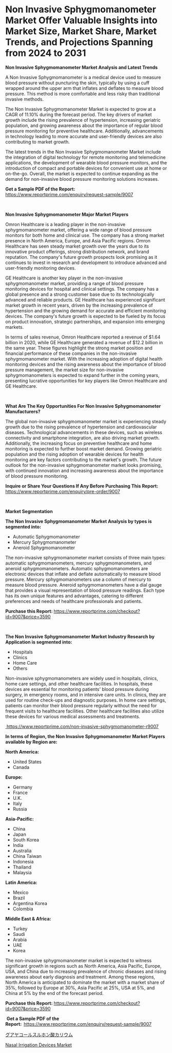 <p><h1>Non Invasive Sphygmomanometer Market Offer Valuable Insights into Market Size, Market Share, Market Trends, and Projections Spanning from 2024 to 2031</h1></p><p><strong>Non Invasive Sphygmomanometer Market Analysis and Latest Trends</strong></p>
<p><p>A Non Invasive Sphygmomanometer is a medical device used to measure blood pressure without puncturing the skin, typically by using a cuff wrapped around the upper arm that inflates and deflates to measure blood pressure. This method is more comfortable and less risky than traditional invasive methods.</p><p>The Non Invasive Sphygmomanometer Market is expected to grow at a CAGR of 11.10% during the forecast period. The key drivers of market growth include the rising prevalence of hypertension, increasing geriatric population, and growing awareness about the importance of regular blood pressure monitoring for preventive healthcare. Additionally, advancements in technology leading to more accurate and user-friendly devices are also contributing to market growth.</p><p>The latest trends in the Non Invasive Sphygmomanometer Market include the integration of digital technology for remote monitoring and telemedicine applications, the development of wearable blood pressure monitors, and the introduction of compact and portable devices for convenient use at home or on-the-go. Overall, the market is expected to continue expanding as the demand for non-invasive blood pressure monitoring solutions increases.</p></p>
<p><strong>Get a Sample PDF of the Report:&nbsp;</strong> <a href="https://www.reportprime.com/enquiry/request-sample/9007">https://www.reportprime.com/enquiry/request-sample/9007</a></p>
<p>&nbsp;</p>
<p><strong>Non Invasive Sphygmomanometer Major Market Players</strong></p>
<p><p>Omron Healthcare is a leading player in the non-invasive sphygmomanometer market, offering a wide range of blood pressure monitors for both home and clinical use. The company has a strong market presence in North America, Europe, and Asia Pacific regions. Omron Healthcare has seen steady market growth over the years due to its innovative product offerings, strong distribution network, and brand reputation. The company's future growth prospects look promising as it continues to invest in research and development to introduce advanced and user-friendly monitoring devices.</p><p>GE Healthcare is another key player in the non-invasive sphygmomanometer market, providing a range of blood pressure monitoring devices for hospital and clinical settings. The company has a global presence and a strong customer base due to its technologically advanced and reliable products. GE Healthcare has experienced significant market growth in recent years, driven by the increasing prevalence of hypertension and the growing demand for accurate and efficient monitoring devices. The company's future growth is expected to be fueled by its focus on product innovation, strategic partnerships, and expansion into emerging markets.</p><p>In terms of sales revenue, Omron Healthcare reported a revenue of $1.64 billion in 2020, while GE Healthcare generated a revenue of $12.2 billion in the same year. These figures highlight the strong market position and financial performance of these companies in the non-invasive sphygmomanometer market. With the increasing adoption of digital health monitoring devices and the rising awareness about the importance of blood pressure management, the market size for non-invasive sphygmomanometers is expected to expand further in the coming years, presenting lucrative opportunities for key players like Omron Healthcare and GE Healthcare.</p></p>
<p>&nbsp;</p>
<p><strong>What Are The Key Opportunities For Non Invasive Sphygmomanometer Manufacturers?</strong></p>
<p><p>The global non-invasive sphygmomanometer market is experiencing steady growth due to the rising prevalence of hypertension and cardiovascular diseases. Technological advancements in these devices, such as wireless connectivity and smartphone integration, are also driving market growth. Additionally, the increasing focus on preventive healthcare and home monitoring is expected to further boost market demand. Growing geriatric population and the rising adoption of wearable devices for health monitoring are key factors contributing to the market's growth. The future outlook for the non-invasive sphygmomanometer market looks promising, with continued innovation and increasing awareness about the importance of blood pressure monitoring.</p></p>
<p><strong>Inquire or Share Your Questions If Any Before Purchasing This Report:</strong> <a href="https://www.reportprime.com/enquiry/pre-order/9007">https://www.reportprime.com/enquiry/pre-order/9007</a></p>
<p>&nbsp;</p>
<p><strong>Market Segmentation</strong></p>
<p><strong>The Non Invasive Sphygmomanometer Market Analysis by types is segmented into:</strong></p>
<p><ul><li>Automatic Sphygmomanometer</li><li>Mercury Sphygmomanometer</li><li>Aneroid Sphygmomanometer</li></ul></p>
<p><p>The non-invasive sphygmomanometer market consists of three main types: automatic sphygmomanometers, mercury sphygmomanometers, and aneroid sphygmomanometers. Automatic sphygmomanometers are electronic devices that inflate and deflate automatically to measure blood pressure. Mercury sphygmomanometers use a column of mercury to measure blood pressure. Aneroid sphygmomanometers have a dial gauge that provides a visual representation of blood pressure readings. Each type has its own unique features and advantages, catering to different preferences and needs of healthcare professionals and patients.</p></p>
<p><strong>Purchase this Report:&nbsp;</strong><a href="https://www.reportprime.com/checkout?id=9007&price=3590">https://www.reportprime.com/checkout?id=9007&price=3590</a></p>
<p>&nbsp;</p>
<p><strong>The Non Invasive Sphygmomanometer Market Industry Research by Application is segmented into:</strong></p>
<p><ul><li>Hospitals</li><li>Clinics</li><li>Home Care</li><li>Others</li></ul></p>
<p><p>Non-invasive sphygmomanometers are widely used in hospitals, clinics, home care settings, and other healthcare facilities. In hospitals, these devices are essential for monitoring patients' blood pressure during surgery, in emergency rooms, and in intensive care units. In clinics, they are used for routine check-ups and diagnostic purposes. In home care settings, patients can monitor their blood pressure regularly without the need for frequent visits to healthcare facilities. Other healthcare facilities also utilize these devices for various medical assessments and treatments.</p></p>
<p><a href="https://www.reportprime.com/non-invasive-sphygmomanometer-r9007">&nbsp;https://www.reportprime.com/non-invasive-sphygmomanometer-r9007</a></p>
<p><strong>In terms of Region, the Non Invasive Sphygmomanometer Market Players available by Region are:</strong></p>
<p>
    <p> <strong> North America: </strong>
        <ul>
            <li>United States</li>
            <li>Canada</li>
        </ul>
        </p> 
    <p> <strong> Europe: </strong>
        <ul>
            <li>Germany</li>
            <li>France</li>
            <li>U.K.</li>
            <li>Italy</li>
            <li>Russia</li>
        </ul>
        </p> 
    <p> <strong> Asia-Pacific: </strong>
        <ul>
            <li>China</li>
            <li>Japan</li>
            <li>South Korea</li>
            <li>India</li>
            <li>Australia</li>
            <li>China Taiwan</li>
            <li>Indonesia</li>
            <li>Thailand</li>
            <li>Malaysia</li>
        </ul>
        </p> 
    <p> <strong> Latin America: </strong>
        <ul>
            <li>Mexico</li>
            <li>Brazil</li>
            <li>Argentina Korea</li>
            <li>Colombia</li>
        </ul>
        </p> 
    <p> <strong> Middle East & Africa: </strong>
        <ul>
            <li>Turkey</li>
            <li>Saudi</li>
            <li>Arabia</li>
            <li>UAE</li>
            <li>Korea</li>
        </ul>
    </p>
    </p>
<p><p>The non-invasive sphygmomanometer market is expected to witness significant growth in regions such as North America, Asia Pacific, Europe, USA, and China due to increasing prevalence of chronic diseases and rising awareness about early diagnosis and treatment. Among these regions, North America is anticipated to dominate the market with a market share of 35%, followed by Europe at 30%, Asia Pacific at 25%, USA at 5%, and China at 5% by the end of the forecast period.</p></p>
<p><strong>Purchase this Report: </strong><a href="https://www.reportprime.com/checkout?id=9007&price=3590">https://www.reportprime.com/checkout?id=9007&price=3590</a></p>
<p>&nbsp;<strong>Get a Sample PDF of the Report:&nbsp;&nbsp;</strong><a href="https://www.reportprime.com/enquiry/request-sample/9007">https://www.reportprime.com/enquiry/request-sample/9007</a></p>
<p><strong></strong></p>
<p><p><a href="https://github.com/Sophiaard2003/Market-Research-Report-List-1/blob/main/815171023297.md">グアヤコールスルホン酸カリウム</a></p><p><a href="https://github.com/brenzgnarento/Market-Research-Report-List-2/blob/main/nasal-irrigation-devices-market.md">Nasal Irrigation Devices Market</a></p></p>